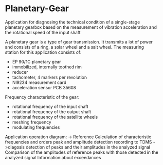 # Planetary-Gear
Application for diagnosing the technical condition of a single-stage planetary gearbox based on the measurement of vibration acceleration and the rotational speed of the input shaft

A planetary gear is a type of gear transmission. It transmits a lot of power and consists of a ring, a solar wheel and a salt wheel.
The measuring station for this application consists of:
- EP 90/1C planetary gear
- immobilized, internally toothed rim
- reducer
- tachometer, 4 markers per revolution
- NI9234 measurement card
- acceleration sensor PCB 35608

Frequency characteristic of the gear:
- rotational frequency of the input shaft
- rotational frequency of the output shaft
- rotational frequency of the satellite wheels
- meshing frequency
- modulating frequencies

Application operation diagram:
-> Reference
Calculation of characteristic frequencies and orders
peak and amplitude detection
recording to TDMS
->diagosis
detection of peaks and their amplitudes in the analyzed signal
Comparison of the amplitudes of reference peaks with those detected in the analyzed signal
Information about exceedances
